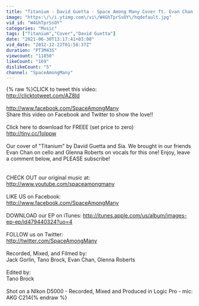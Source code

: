 ```yaml
---
title: "Titanium - David Guetta - Space Among Many Cover ft. Evan Chan and Glenna Roberts"
image: "https:\/\/i.ytimg.com\/vi\/W4GhTprSsOY\/hqdefault.jpg"
vid_id: "W4GhTprSsOY"
categories: "Music"
tags: ["Titanium","Cover","David Guetta"]
date: "2021-06-30T13:17:41+03:00"
vid_date: "2012-12-22T01:58:37Z"
duration: "PT3M43S"
viewcount: "11850"
likeCount: "169"
dislikeCount: "5"
channel: "SpaceAmongMany"
---
```

{% raw %}CLICK to tweet this video:<br /><a rel="nofollow" target="blank" href="http://clicktotweet.com/AZ8Id">http://clicktotweet.com/AZ8Id</a><br /><br /><a rel="nofollow" target="blank" href="http://www.facebook.com/SpaceAmongMany">http://www.facebook.com/SpaceAmongMany</a><br />Share this video on Facebook and Twitter to show the love!!<br /><br />Click here to download for FREEE (set price to zero)<br /><a rel="nofollow" target="blank" href="http://tiny.cc/1olppw">http://tiny.cc/1olppw</a><br /><br />Our cover of &quot;Titanium&quot; by David Guetta and Sia. We brought in our friends Evan Chan on cello and Glenna Roberts on vocals for this one! Enjoy, leave a comment below, and PLEASE subscribe!<br /><br /><br />CHECK OUT our original music at: <a rel="nofollow" target="blank" href="http://www.youtube.com/spaceamongmany">http://www.youtube.com/spaceamongmany</a> <br /><br />LIKE US on Facebook: <br /><a rel="nofollow" target="blank" href="http://www.facebook.com/SpaceAmongMany">http://www.facebook.com/SpaceAmongMany</a><br /><br />DOWNLOAD our EP on iTunes: <a rel="nofollow" target="blank" href="http://itunes.apple.com/us/album/images-ep-ep/id479440324?uo=4">http://itunes.apple.com/us/album/images-ep-ep/id479440324?uo=4</a><br /><br />FOLLOW us on Twitter:<br /><a rel="nofollow" target="blank" href="http://twitter.com/SpaceAmongMany">http://twitter.com/SpaceAmongMany</a><br /><br />Recorded, Mixed, and Filmed by:<br />Jack Gorlin, Tano Brock, Evan Chan, Glenna Roberts<br /><br />Edited by:<br />Tano Brock<br /><br />Shot on a NIkon D5000 - Recorded, Mixed and Produced in Logic Pro - mic: AKG C214{% endraw %}
